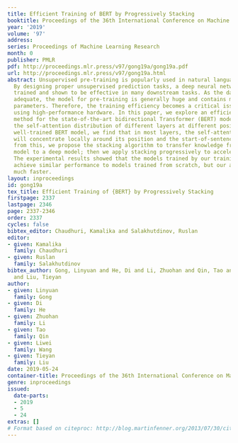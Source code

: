```yaml
---
title: Efficient Training of BERT by Progressively Stacking
booktitle: Proceedings of the 36th International Conference on Machine Learning
year: '2019'
volume: '97'
address: 
series: Proceedings of Machine Learning Research
month: 0
publisher: PMLR
pdf: http://proceedings.mlr.press/v97/gong19a/gong19a.pdf
url: http://proceedings.mlr.press/v97/gong19a.html
abstract: Unsupervised pre-training is popularly used in natural language processing.
  By designing proper unsupervised prediction tasks, a deep neural network can be
  trained and shown to be effective in many downstream tasks. As the data is usually
  adequate, the model for pre-training is generally huge and contains millions of
  parameters. Therefore, the training efficiency becomes a critical issue even when
  using high-performance hardware. In this paper, we explore an efficient training
  method for the state-of-the-art bidirectional Transformer (BERT) model. By visualizing
  the self-attention distribution of different layers at different positions in a
  well-trained BERT model, we find that in most layers, the self-attention distribution
  will concentrate locally around its position and the start-of-sentence token. Motivating
  from this, we propose the stacking algorithm to transfer knowledge from a shallow
  model to a deep model; then we apply stacking progressively to accelerate BERT training.
  The experimental results showed that the models trained by our training strategy
  achieve similar performance to models trained from scratch, but our algorithm is
  much faster.
layout: inproceedings
id: gong19a
tex_title: Efficient Training of {BERT} by Progressively Stacking
firstpage: 2337
lastpage: 2346
page: 2337-2346
order: 2337
cycles: false
bibtex_editor: Chaudhuri, Kamalika and Salakhutdinov, Ruslan
editor:
- given: Kamalika
  family: Chaudhuri
- given: Ruslan
  family: Salakhutdinov
bibtex_author: Gong, Linyuan and He, Di and Li, Zhuohan and Qin, Tao and Wang, Liwei
  and Liu, Tieyan
author:
- given: Linyuan
  family: Gong
- given: Di
  family: He
- given: Zhuohan
  family: Li
- given: Tao
  family: Qin
- given: Liwei
  family: Wang
- given: Tieyan
  family: Liu
date: 2019-05-24
container-title: Proceedings of the 36th International Conference on Machine Learning
genre: inproceedings
issued:
  date-parts:
  - 2019
  - 5
  - 24
extras: []
# Format based on citeproc: http://blog.martinfenner.org/2013/07/30/citeproc-yaml-for-bibliographies/
---
```

